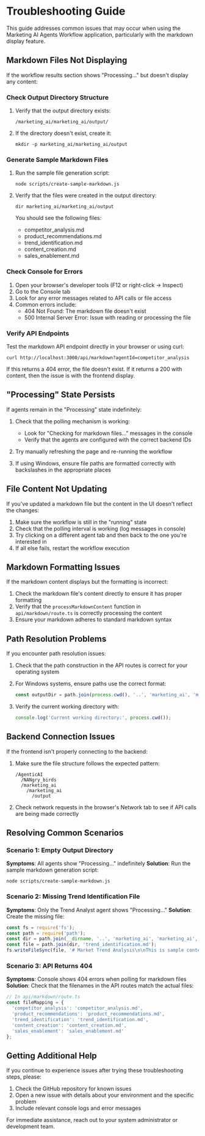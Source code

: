 # Troubleshooting Guide

This guide addresses common issues that may occur when using the Marketing AI Agents Workflow application, particularly with the markdown display feature.

## Markdown Files Not Displaying

If the workflow results section shows "Processing..." but doesn't display any content:

### Check Output Directory Structure

1. Verify that the output directory exists:
   ```
   /marketing_ai/marketing_ai/output/
   ```

2. If the directory doesn't exist, create it:
   ```
   mkdir -p marketing_ai/marketing_ai/output
   ```

### Generate Sample Markdown Files

1. Run the sample file generation script:
   ```
   node scripts/create-sample-markdown.js
   ```

2. Verify that the files were created in the output directory:
   ```
   dir marketing_ai/marketing_ai/output
   ```

   You should see the following files:
   - competitor_analysis.md
   - product_recommendations.md
   - trend_identification.md
   - content_creation.md
   - sales_enablement.md

### Check Console for Errors

1. Open your browser's developer tools (F12 or right-click → Inspect)
2. Go to the Console tab
3. Look for any error messages related to API calls or file access
4. Common errors include:
   - 404 Not Found: The markdown file doesn't exist
   - 500 Internal Server Error: Issue with reading or processing the file

### Verify API Endpoints

Test the markdown API endpoint directly in your browser or using curl:

```
curl http://localhost:3000/api/markdown?agentId=competitor_analysis
```

If this returns a 404 error, the file doesn't exist. If it returns a 200 with content, then the issue is with the frontend display.

## "Processing" State Persists

If agents remain in the "Processing" state indefinitely:

1. Check that the polling mechanism is working:
   - Look for "Checking for markdown files..." messages in the console
   - Verify that the agents are configured with the correct backend IDs

2. Try manually refreshing the page and re-running the workflow

3. If using Windows, ensure file paths are formatted correctly with backslashes in the appropriate places

## File Content Not Updating

If you've updated a markdown file but the content in the UI doesn't reflect the changes:

1. Make sure the workflow is still in the "running" state
2. Check that the polling interval is working (log messages in console)
3. Try clicking on a different agent tab and then back to the one you're interested in
4. If all else fails, restart the workflow execution

## Markdown Formatting Issues

If the markdown content displays but the formatting is incorrect:

1. Check the markdown file's content directly to ensure it has proper formatting
2. Verify that the `processMarkdownContent` function in `api/markdown/route.ts` is correctly processing the content
3. Ensure your markdown adheres to standard markdown syntax

## Path Resolution Problems

If you encounter path resolution issues:

1. Check that the path construction in the API routes is correct for your operating system
2. For Windows systems, ensure paths use the correct format:
   ```javascript
   const outputDir = path.join(process.cwd(), '..', 'marketing_ai', 'marketing_ai', 'output');
   ```

3. Verify the current working directory with:
   ```javascript
   console.log('Current working directory:', process.cwd());
   ```

## Backend Connection Issues

If the frontend isn't properly connecting to the backend:

1. Make sure the file structure follows the expected pattern:
   ```
   /AgenticAI
     /NANgry_birds
     /marketing_ai
       /marketing_ai
         /output
   ```

2. Check network requests in the browser's Network tab to see if API calls are being made correctly

## Resolving Common Scenarios

### Scenario 1: Empty Output Directory

**Symptoms**: All agents show "Processing..." indefinitely
**Solution**: Run the sample markdown generation script:
```
node scripts/create-sample-markdown.js
```

### Scenario 2: Missing Trend Identification File

**Symptoms**: Only the Trend Analyst agent shows "Processing..."
**Solution**: Create the missing file:
```javascript
const fs = require('fs');
const path = require('path');
const dir = path.join(__dirname, '..', 'marketing_ai', 'marketing_ai', 'output');
const file = path.join(dir, 'trend_identification.md');
fs.writeFileSync(file, '# Market Trend Analysis\n\nThis is sample content.');
```

### Scenario 3: API Returns 404

**Symptoms**: Console shows 404 errors when polling for markdown files
**Solution**: Check that the filenames in the API routes match the actual files:
```javascript
// In api/markdown/route.ts
const fileMapping = {
  'competitor_analysis': 'competitor_analysis.md',
  'product_recommendations': 'product_recommendations.md',
  'trend_identification': 'trend_identification.md',
  'content_creation': 'content_creation.md',
  'sales_enablement': 'sales_enablement.md'
};
```

## Getting Additional Help

If you continue to experience issues after trying these troubleshooting steps, please:

1. Check the GitHub repository for known issues
2. Open a new issue with details about your environment and the specific problem
3. Include relevant console logs and error messages

For immediate assistance, reach out to your system administrator or development team. 